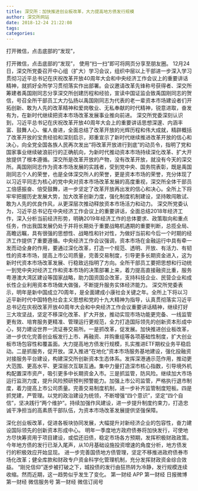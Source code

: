 ```yaml
---
title: 深交所：加快推进创业板改革，大力提高地方债发行规模
author: 深交所网站
date: 2018-12-24 21:22:08
tags: 
categories: 
---
```

打开微信，点击底部的“发现”，
<!-- more -->
打开微信，点击底部的“发现”，
使用“扫一扫”即可将网页分享至朋友圈。
12月24日，深交所党委召开中心组（扩大）学习会议，组织中层以上干部进一步深入学习贯彻习近平总书记在庆祝改革开放40周年大会和中央经济工作会议上的重要讲话精神，就抓好全所学习贯彻落实作出部署。会议邀请改革先锋称号获得者、深交所筹建者禹国刚同志分享深交所创建历程和经验，宣读中国证监会致禹国刚同志的贺信，号召全所干部员工大力弘扬以禹国刚同志为代表的老一辈资本市场建设者们开拓创新、敢为人先的改革精神和爱岗敬业、无私奉献的时代精神，锐意进取，奋发有为，在新时代继续把资本市场改革发展事业推向前进。
深交所党委深刻认识到，习近平总书记在庆祝改革开放40周年大会上的重要讲话思想深邃、内涵丰富、鼓舞人心、催人奋进，全面总结了改革开放的光辉历程和伟大成就，精辟概括了改革开放的宝贵经验和深刻启示，郑重宣示了新时代继续推进改革开放的信心和决心，向全党全国各族人民再次发出“将改革开放进行到底”的动员令，指明了党和国家事业继续破浪前行的正确航向，为新时代推动资本市场持续深化改革、扩大开放提供了根本遵循。深交所是改革开放的产物，没有改革开放，就没有今天的深交所。禹国刚同志作为资本市场发展的实践者，受到党中央、国务院表彰，既是禹国刚同志个人的荣誉，也是全体深交所人的荣誉，更是资本市场的荣誉，充分体现了以习近平同志为核心的党中央对资本市场改革发展的高度重视，深交所全体干部员工倍感振奋、倍受鼓舞，进一步坚定了改革开放再出发的信心和决心。全所上下将牢牢把握历史发展大势，加大改革创新力度，强化制度机制建设，坚持敢闯敢试、敢为人先的优良作风，从更深层次推动释放资本市场活力和动力。
深交所党委认为，习近平总书记在中央经济工作会议上的重要讲话，全面总结2018年经济工作，深入分析当前经济形势，明确2019年经济工作的总体要求、政策取向和重点任务，作出我国发展仍处于并将长期处于重要战略机遇期的重要判断，总揽全局、高瞻远瞩，具有很强的思想性、战略性和针对性，为做好当前和今后一个时期的经济工作提供了重要遵循。中央经济工作会议强调，资本市场在金融运行中具有牵一发而动全身的作用，要通过深化改革，打造一个规范、透明、开放、有活力、有韧性的资本市场，提高上市公司质量，完善交易制度，引导更多长期资金进入，这为新时代资本市场改革发展、行稳致远指明了方向。全所干部员工要把思想和行动统一到党中央对经济工作和资本市场的决策部署上来，着力提高直接融资比重，服务粤港澳大湾区建设等国家战略，助力国资国企改革，支持科技企业、民营企业和成长性企业利用资本市场做大做强，不断提升服务实体经济能力。
深交所党委表示，明年是新中国成立70周年，是全面建成小康社会关键之年。全所上下将以习近平新时代中国特色社会主义思想和党的十九大精神为指导，认真贯彻落实习近平总书记在庆祝改革开放40周年大会和中央经济工作会议重要讲话精神，继续打好三大攻坚战，坚定不移深化改革、扩大开放，推动实现市场功能更完备、一线监管更有效、培育服务更精准、管理运行更规范，全力打造国际领先的创新资本形成中心，努力建设世界一流证券交易所。一是抓改革，促发展。加快推进创业板改革，进一步优化完善创业板发行上市、再融资、并购重组等各项基础性制度，扩大创业板市场包容性和覆盖面。大力提高地方债发行规模，扎实推进ETF期权业务平稳启动。二是抓服务，促开放。深入推进“在地化”资本市场服务基地建设，强化投融资对接服务平台建设，构建深交所创新资本生态体系。发挥深港通示范作用，推动更大范围、更高水平、更深层次互联互通。集中力量打造深市核心指数，引导境外机构配置深市资产，吸引更多中长期资金入市。三是抓监管，防风险。继续加大市场运行监测力度，提升风险预研预判预警能力。加强上市公司监管，严格执行退市制度，着力提高上市公司质量。完善交易制度机制，进一步补齐监管制度短板。四是抓党建，严管理。以党的政治建设为统领，不断增强“四个意识”，坚定“四个自信”，坚决践行“两个维护”。持续加强作风建设，进一步提升制度约束力，打造忠诚干净担当的高素质干部队伍，为资本市场改革发展提供坚强保障。
 
 
深化创业板改革，促进各板块协同发展，大幅提升对新经济企业的包容性，奋力建设国际领先的创新资本形成中心。
明年一季度地方政府债券将加快发行，可使地方尽快筹资用于项目建设，或偿还旧债，稳定市场各方预期，发挥积极财政政策。
今年地方债的发行已渐入尾声，从10月基础设施投资增速的角度分析，地方债发行的积极效应开始显现。
进一步完善国债地方债管理，坚定不移推进政府债券市场化改革；健全库款和财政专户资金科学化管理机制，充分发挥财政资金综合效益。
“刚兑信仰”逐步被打破之下，城投债的发行由狂热转为冷静，发行规模连续收缩。然而近期，这一趋势似乎发生了变化。
第一财经
APP
第一财经
日报微博
第一财经
微信服务号
第一财经
微信订阅号
